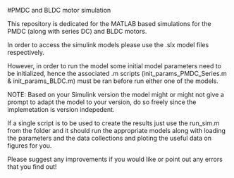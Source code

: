 #PMDC and BLDC motor simulation 

This repository is dedicated for the MATLAB based simulations for the PMDC (along with series DC) and BLDC motors.

In order to access the simulink models please use the .slx model files respectively.

However, in order to run the model some initial model parameters need to be initialized, hence the associated .m scripts (init_params_PMDC_Series.m & init_params_BLDC.m) must be ran before run either one of the models.

NOTE: Based on your Simulink version the model might or might not give a prompt to adapt the model to your version, do so freely since the implemetation is version indepedent.

If a single script is to be used to create the results just use the run_sim.m from the folder and it should run the appropriate models along with loading the parameters and the data collections and ploting the useful data on figures for you.

Please suggest any improvements if you would like or point out any errors that you find out!
